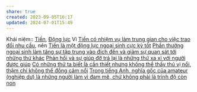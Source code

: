 ```yaml
---
share: true
created: 2023-09-05T16:17
updated: 2024-07-01T15:49
---
```

Khái niệm:: [Tiền](Ti%E1%BB%81n.md), [Động lực](%C4%90%E1%BB%99ng%20l%E1%BB%B1c.md)
Vì [Tiền có nhiệm vụ làm trung gian cho việc trao đổi nhu cầu](./Ti%E1%BB%81n%20c%C3%B3%20nhi%E1%BB%87m%20v%E1%BB%A5%20l%C3%A0m%20trung%20gian%20cho%20vi%E1%BB%87c%20trao%20%C4%91%E1%BB%95i%20nhu%20c%E1%BA%A7u.md), nên [Tiền là một động lực ngoại sinh cực kỳ tốt](Ti%E1%BB%81n%20l%C3%A0%20m%E1%BB%99t%20%C4%91%E1%BB%99ng%20l%E1%BB%B1c%20ngo%E1%BA%A1i%20sinh%20c%E1%BB%B1c%20k%E1%BB%B3%20t%E1%BB%91t.md)
[Phần thưởng ngoại sinh làm tăng sự tập trung vào đích đến và giảm sự quan sát tới những thứ khác](../../T%C3%A2m%20l%C3%BD%20h%E1%BB%8Dc%20qu%E1%BA%A3n%20l%C3%BD%20v%C3%A0%20lao%20%C4%91%E1%BB%99ng/K%E1%BB%B9%20n%C4%83ng,%20%C4%91%E1%BB%99ng%20l%E1%BB%B1c/Ph%E1%BA%A7n%20th%C6%B0%E1%BB%9Fng%20ngo%E1%BA%A1i%20sinh%20l%C3%A0m%20t%C4%83ng%20s%E1%BB%B1%20t%E1%BA%ADp%20trung%20v%C3%A0o%20%C4%91%C3%ADch%20%C4%91%E1%BA%BFn%20v%C3%A0%20gi%E1%BA%A3m%20s%E1%BB%B1%20quan%20s%C3%A1t%20t%E1%BB%9Bi%20nh%E1%BB%AFng%20th%E1%BB%A9%20kh%C3%A1c.md)
[Phản hồi và sự giúp đỡ trả lại là những thứ xa xỉ với người được giúp](../../T%C3%A2m%20l%C3%BD%20h%E1%BB%8Dc%20qu%E1%BA%A3n%20l%C3%BD%20v%C3%A0%20lao%20%C4%91%E1%BB%99ng/Gi%C3%BAp%20%C4%91%E1%BB%A1%20nhau/Ph%E1%BA%A3n%20h%E1%BB%93i%20v%C3%A0%20s%E1%BB%B1%20gi%C3%BAp%20%C4%91%E1%BB%A1%20tr%E1%BA%A3%20l%E1%BA%A1i%20l%C3%A0%20nh%E1%BB%AFng%20th%E1%BB%A9%20xa%20x%E1%BB%89%20v%E1%BB%9Bi%20ng%C6%B0%E1%BB%9Di%20%C4%91%C6%B0%E1%BB%A3c%20gi%C3%BAp.md)
[Có những thứ ta biết là cần thiết nhưng không thể thấy thú vị nổi, thậm chí không thể đồng cảm nổi](C%C3%B3%20nh%E1%BB%AFng%20th%E1%BB%A9%20ta%20bi%E1%BA%BFt%20l%C3%A0%20c%E1%BA%A7n%20thi%E1%BA%BFt%20nh%C6%B0ng%20kh%C3%B4ng%20th%E1%BB%83%20th%E1%BA%A5y%20th%C3%BA%20v%E1%BB%8B%20n%E1%BB%95i,%20th%E1%BA%ADm%20ch%C3%AD%20kh%C3%B4ng%20th%E1%BB%83%20%C4%91%E1%BB%93ng%20c%E1%BA%A3m%20n%E1%BB%95i.md)
[Trong tiếng Anh, nghĩa gốc của amateur (nghiệp dư) là những người làm vì đam mê, chứ không phải là trình độ còn non](../L%E1%BB%8Bch%20s%E1%BB%AD,%20tri%E1%BA%BFt%20h%E1%BB%8Dc,%20ch%C3%ADnh%20tr%E1%BB%8B,%20x%C3%A3%20h%E1%BB%99i%20h%E1%BB%8Dc%20trong%20kinh%20t%E1%BA%BF/Trong%20ti%E1%BA%BFng%20Anh,%20ngh%C4%A9a%20g%E1%BB%91c%20c%E1%BB%A7a%20amateur%20(nghi%E1%BB%87p%20d%C6%B0)%20l%C3%A0%20nh%E1%BB%AFng%20ng%C6%B0%E1%BB%9Di%20l%C3%A0m%20v%C3%AC%20%C4%91am%20m%C3%AA,%20ch%E1%BB%A9%20kh%C3%B4ng%20ph%E1%BA%A3i%20l%C3%A0%20tr%C3%ACnh%20%C4%91%E1%BB%99%20c%C3%B2n%20non.md) 